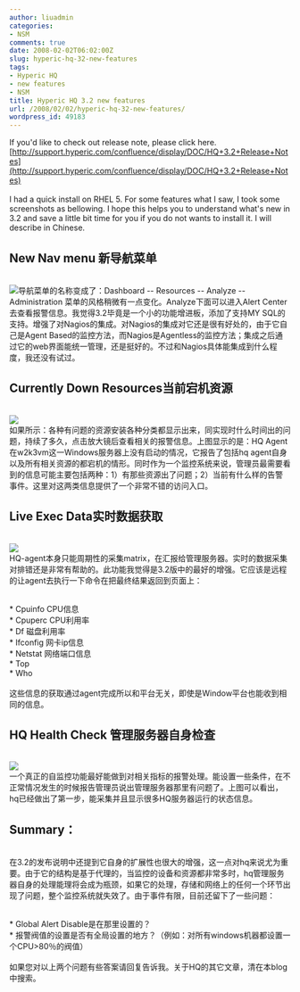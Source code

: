```yaml
---
author: liuadmin
categories:
- NSM
comments: true
date: 2008-02-02T06:02:00Z
slug: hyperic-hq-32-new-features
tags:
- Hyperic HQ
- new features
- NSM
title: Hyperic HQ 3.2 new features
url: /2008/02/02/hyperic-hq-32-new-features/
wordpress_id: 49183
---
```


If you'd like to check out release note, please click here. [http://support.hyperic.com/confluence/display/DOC/HQ+3.2+Release+Notes](http://support.hyperic.com/confluence/display/DOC/HQ+3.2+Release+Notes)<br /><br />I had a quick install on RHEL 5. For some features what I saw, I took some screenshots as bellowing. I hope this helps you to understand what's new in 3.2 and save a little bit time for you if you do not wants to install it. I will describe in Chinese.<br />

## New Nav menu 新导航菜单

<br />![](http://lh5.google.com/liuzh66/R6QKZn2WokI/AAAAAAAAAeo/ZYObo0rO5Dc/image%5B15%5D.png)导航菜单的名称变成了：Dashboard -- Resources -- Analyze -- Administration 菜单的风格稍微有一点变化。Analyze下面可以进入Alert Center去查看报警信息。我觉得3.2毕竟是一个小的功能增进板，添加了支持MY SQL的支持。增强了对Nagios的集成。对Nagios的集成对它还是很有好处的，由于它自己是Agent Based的监控方法，而Nagios是Agentless的监控方法；集成之后通过它的web界面能统一管理，还是挺好的。不过和Nagios具体能集成到什么程度，我还没有试过。<br />

## Currently Down Resources当前宕机资源

<br />![](http://lh4.google.com/liuzh66/R6QK9X2WomI/AAAAAAAAAe4/iGNp8zHxnok/image%5B19%5D.png)<br />如果所示：各种有问题的资源安装各种分类都显示出来，同实现时什么时间出的问题，持续了多久，点击放大镜后查看相关的报警信息。上图显示的是：HQ Agent在w2k3vm这一Windows服务器上没有启动的情况，它报告了包括hq agent自身以及所有相关资源的都宕机的情形。同时作为一个监控系统来说，管理员最需要看到的信息可能主要包括两种：1）有那些资源出了问题；2）当前有什么样的告警事件。这里对这两类信息提供了一个非常不错的访问入口。<br />

## Live Exec Data实时数据获取

<br />![](http://lh6.google.com/liuzh66/R6QLY32WooI/AAAAAAAAAfI/JDuTMobC7IE/image%5B24%5D.png)<br />HQ-agent本身只能周期性的采集matrix，在汇报给管理服务器。实时的数据采集对排错还是非常有帮助的。此功能我觉得是3.2版中的最好的增强。它应该是远程的让agent去执行一下命令在把最终结果返回到页面上：<br />

<br />	
  * Cpuinfo  CPU信息
<br />	
  * Cpuperc  CPU利用率
<br />	
  * Df            磁盘利用率
<br />	
  * Ifconfig   网卡ip信息
<br />	
  * Netstat   网络端口信息
<br />	
  * Top
<br />	
  * Who
<br /><br />这些信息的获取通过agent完成所以和平台无关，即使是Window平台也能收到相同的信息。<br />

## HQ Health Check 管理服务器自身检查

<br />![](http://lh4.google.com/liuzh66/R6QLxX2WoqI/AAAAAAAAAfY/_qW9Xr0ni6w/image%5B28%5D.png)<br />一个真正的自监控功能最好能做到对相关指标的报警处理。能设置一些条件，在不正常情况发生的时候报告管理员说出管理服务器那里有问题了。上图可以看出，hq已经做出了第一步，能采集并且显示很多HQ服务器运行的状态信息。<br />

## Summary：

<br />在3.2的发布说明中还提到它自身的扩展性也很大的增强，这一点对hq来说尤为重要。由于它的结构是基于代理的，当监控的设备和资源都非常多时，hq管理服务器自身的处理能理将会成为瓶颈，如果它的处理，存储和网络上的任何一个环节出现了问题，整个监控系统就失效了。由于事件有限，目前还留下了一些问题：<br />

<br />	
  * Global Alert Disable是在那里设置的？
<br />	
  * 报警阀值的设置是否有全局设置的地方？（例如：对所有windows机器都设置一个CPU>80％的阀值）
<br /><br />如果您对以上两个问题有些答案请回复告诉我。关于HQ的其它文章，清在本blog中搜索。
